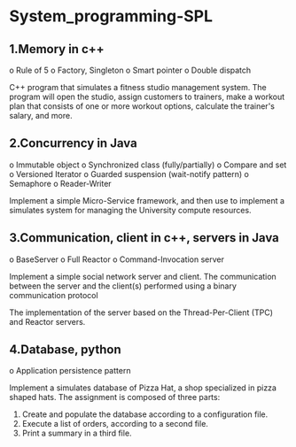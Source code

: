 # System_programming-SPL

## 1.Memory in c++

o	Rule of 5
o	Factory, Singleton
o	Smart pointer
o	Double dispatch

C++ program that
simulates a fitness studio management system. The
program will open the studio, assign customers to trainers,
make a workout plan that consists of one or more workout
options, calculate the trainer's salary, and more.


## 2.Concurrency in Java
o	Immutable object
o	Synchronized class (fully/partially)
o	Compare and set
o	Versioned Iterator
o	Guarded suspension (wait-notify pattern)
o	Semaphore
o	Reader-Writer

Implement a simple Micro-Service framework,
and then use to implement a simulates system for managing the University compute resources.

## 3.Communication, client in c++, servers in Java
o	BaseServer
o	Full Reactor
o	Command-Invocation server

Implement a simple social network server and
client. The communication between the server and the client(s)
performed using a binary communication protocol

The implementation of the server based on the Thread-Per-Client
(TPC) and Reactor servers.


## 4.Database, python
o	Application persistence pattern

Implement a simulates database of Pizza Hat, a shop specialized in pizza
shaped hats. The assignment is composed of three parts:
1. Create and populate the database according to a configuration file.
2. Execute a list of orders, according to a second file.
3. Print a summary in a third file.
